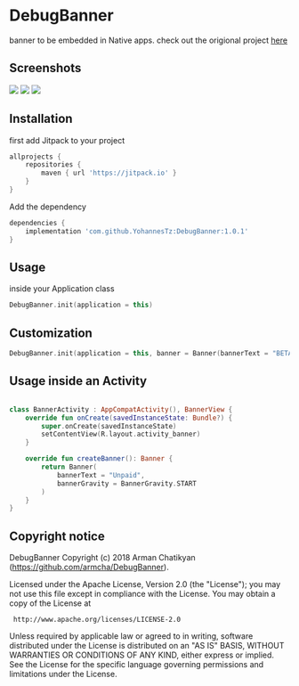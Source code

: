 # DebugBanner
banner to be embedded in Native apps. check out the origional project [here](https://github.com/armcha/DebugBanner?utm_source=android-arsenal.com&utm_medium=referral&utm_campaign=7090)

## Screenshots
![](./screenshots/img_1.png)
![](./screenshots/img_2.png)
![](./screenshots/img_3.png)
## Installation
first add Jitpack to your project
```groovy
allprojects {
    repositories {
        maven { url 'https://jitpack.io' }
    }
}
```

Add the dependency

```groovy
dependencies {
    implementation 'com.github.YohannesTz:DebugBanner:1.0.1'
}
```

## Usage
inside your Application class

```kotlin
DebugBanner.init(application = this)
```

## Customization

```kotlin
DebugBanner.init(application = this, banner = Banner(bannerText = "BETA"))
```

## Usage inside an Activity

```kotlin

class BannerActivity : AppCompatActivity(), BannerView {
    override fun onCreate(savedInstanceState: Bundle?) {
        super.onCreate(savedInstanceState)
        setContentView(R.layout.activity_banner)
    }

    override fun createBanner(): Banner {
        return Banner(
            bannerText = "Unpaid",
            bannerGravity = BannerGravity.START
        )
    }
}
```

## Copyright notice
DebugBanner
Copyright (c) 2018 Arman Chatikyan (https://github.com/armcha/DebugBanner).

Licensed under the Apache License, Version 2.0 (the "License");
you may not use this file except in compliance with the License.
You may obtain a copy of the License at

     http://www.apache.org/licenses/LICENSE-2.0

Unless required by applicable law or agreed to in writing, software
distributed under the License is distributed on an "AS IS" BASIS,
WITHOUT WARRANTIES OR CONDITIONS OF ANY KIND, either express or implied.
See the License for the specific language governing permissions and
limitations under the License.